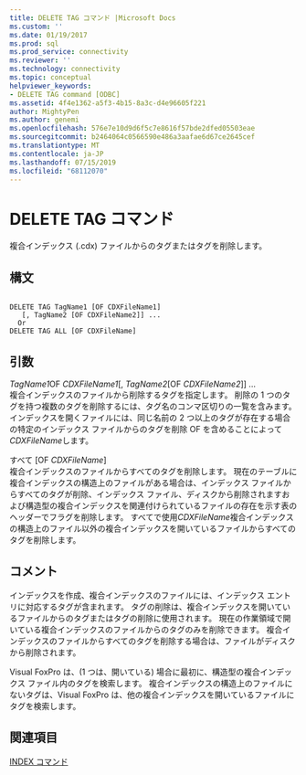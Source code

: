 ```yaml
---
title: DELETE TAG コマンド |Microsoft Docs
ms.custom: ''
ms.date: 01/19/2017
ms.prod: sql
ms.prod_service: connectivity
ms.reviewer: ''
ms.technology: connectivity
ms.topic: conceptual
helpviewer_keywords:
- DELETE TAG command [ODBC]
ms.assetid: 4f4e1362-a5f3-4b15-8a3c-d4e96605f221
author: MightyPen
ms.author: genemi
ms.openlocfilehash: 576e7e10d9d6f5c7e8616f57bde2dfed05503eae
ms.sourcegitcommit: b2464064c0566590e486a3aafae6d67ce2645cef
ms.translationtype: MT
ms.contentlocale: ja-JP
ms.lasthandoff: 07/15/2019
ms.locfileid: "68112070"
---
```

# <a name="delete-tag-command"></a>DELETE TAG コマンド
複合インデックス (.cdx) ファイルからのタグまたはタグを削除します。  
  
## <a name="syntax"></a>構文  
  
```  
  
DELETE TAG TagName1 [OF CDXFileName1]  
   [, TagName2 [OF CDXFileName2]] ...  
  Or   
DELETE TAG ALL [OF CDXFileName]  
```  
  
## <a name="arguments"></a>引数  
 *TagName1*OF *CDXFileName1*[, *TagName2*[OF *CDXFileName2*]] ...  
 複合インデックスのファイルから削除するタグを指定します。 削除の 1 つのタグを持つ複数のタグを削除するには、タグ名のコンマ区切りの一覧を含みます。 インデックスを開くファイルには、同じ名前の 2 つ以上のタグが存在する場合の特定のインデックス ファイルからのタグを削除 OF を含めることによって*CDXFileName*します。  
  
 すべて [OF *CDXFileName*]  
 複合インデックスのファイルからすべてのタグを削除します。 現在のテーブルに複合インデックスの構造上のファイルがある場合は、インデックス ファイルからすべてのタグが削除、インデックス ファイル、ディスクから削除されますおよび構造型の複合インデックスを関連付けられているファイルの存在を示す表のヘッダーでフラグを削除します。 すべてで使用*CDXFileName*複合インデックスの構造上のファイル以外の複合インデックスを開いているファイルからすべてのタグを削除します。  
  
## <a name="remarks"></a>コメント  
 インデックスを作成、複合インデックスのファイルには、インデックス エントリに対応するタグが含まれます。 タグの削除は、複合インデックスを開いているファイルからのタグまたはタグの削除に使用されます。 現在の作業領域で開いている複合インデックスのファイルからのタグのみを削除できます。 複合インデックスのファイルからすべてのタグを削除する場合は、ファイルがディスクから削除されます。  
  
 Visual FoxPro は、(1 つは、開いている) 場合に最初に、構造型の複合インデックス ファイル内のタグを検索します。 複合インデックスの構造上のファイルにないタグは、Visual FoxPro は、他の複合インデックスを開いているファイルにタグを検索します。  
  
## <a name="see-also"></a>関連項目  
 [INDEX コマンド](../../odbc/microsoft/index-command.md)
